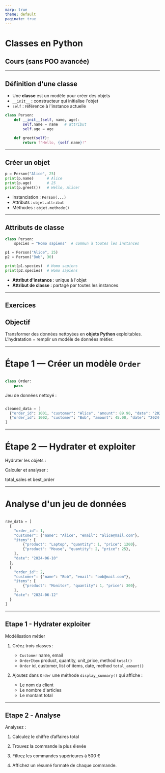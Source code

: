 ```yaml
---
marp: true
theme: default
paginate: true
---
```


# Classes en Python  
## Cours  (sans POO avancée)

---

## Définition d'une classe

- Une **classe** est un modèle pour créer des objets
- `__init__` : constructeur qui initialise l'objet
- `self` : référence à l'instance actuelle

```python
class Person:
    def __init__(self, name, age):
        self.name = name   # attribut
        self.age = age

    def greet(self):
        return f"Hello, {self.name}!"
````

---

## Créer un objet

```python
p = Person("Alice", 25)
print(p.name)      # Alice
print(p.age)       # 25
print(p.greet())   # Hello, Alice!
```

* Instanciation : `Person(...)`
* Attributs : `objet.attribut`
* Méthodes : `objet.methode()`

---

## Attributs de classe

```python
class Person:
    species = "Homo sapiens"  # commun à toutes les instances

p1 = Person("Alice", 25)
p2 = Person("Bob", 30)

print(p1.species)  # Homo sapiens
print(p2.species)  # Homo sapiens
```

* **Attribut d'instance** : unique à l'objet
* **Attribut de classe** : partagé par toutes les instances

---

## Exercices 

## Objectif
Transformer des données nettoyées en **objets Python** exploitables.  
L'hydratation = remplir un modèle de données métier.

---

# Étape 1 — Créer un modèle `Order`

```python

class Order:
    pass
````

Jeu de données nettoyé :

```python

cleaned_data = [
  {"order_id": 1001, "customer": "Alice", "amount": 89.90, "date": "2024-04-05"},
  {"order_id": 1002, "customer": "Bob", "amount": 45.00, "date": "2024-04-07"},
]
```

---

# Étape 2 — Hydrater et exploiter

Hydrater les objets :


Calculer et analyser :

total_sales et best_order

--- 

# Analyse d'un jeu de données

```python

raw_data = [
  {
    "order_id": 1,
    "customer": {"name": "Alice", "email": "alice@mail.com"},
    "items": [
        {"product": "Laptop", "quantity": 1, "price": 1200},
        {"product": "Mouse", "quantity": 2, "price": 25},
    ],
    "date": "2024-06-10"
  },
  {
    "order_id": 2,
    "customer": {"name": "Bob", "email": "bob@mail.com"},
    "items": [
        {"product": "Monitor", "quantity": 1, "price": 300},
    ],
    "date": "2024-06-12"
  }
]

```

--- 

## Etape 1 - Hydrater exploiter 

Modélisation métier 

1. Créez trois classes :
   - `Customer` name, email 
   - `OrderItem`  product, quantity, unit_price, method `total()`
   - `Order` id, customer, list of items, date, method `total_amount()`

2. Ajoutez dans `Order` une méthode `display_summary()` qui affiche :
   - Le nom du client
   - Le nombre d'articles
   - Le montant total

--- 

## Etape 2 - Analyse

Analysez :

1. Calculez le chiffre d’affaires total

1. Trouvez la commande la plus élevée

1. Filtrez les commandes supérieures à 500 €

1. Affichez un résumé formaté de chaque commande.